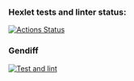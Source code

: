 ### Hexlet tests and linter status:
[![Actions Status](https://github.com/TheAlmightySolmyr/python-project-50/actions/workflows/hexlet-check.yml/badge.svg)](https://github.com/TheAlmightySolmyr/python-project-50/actions)

### Gendiff
[![Test and lint](https://github.com/TheAlmightySolmyr/python-project-50/actions/workflows/tests_and_lint.yml/badge.svg)](https://github.com/TheAlmightySolmyr/python-project-50/actions/workflows/tests_and_lint.yml)
